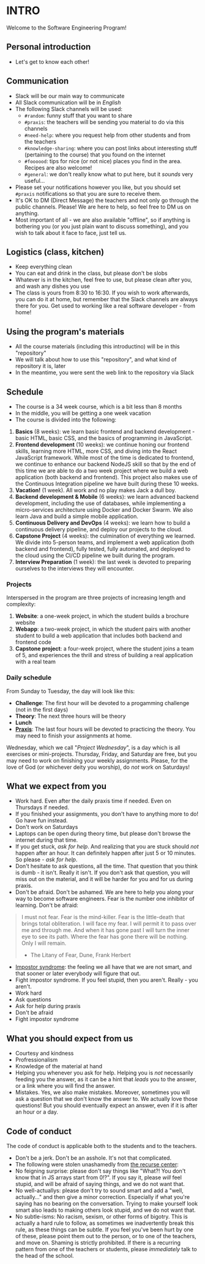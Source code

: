 # INTRO

Welcome to the Software Engineering Program!

## Personal introduction

* Let's get to know each other!

## Communication

* Slack will be our main way to communicate
* All Slack communication will be in *English*
* The following Slack channels will be used:
  * `#random`: funny stuff that you want to share
  * `#praxis`: the teachers will be sending you material to do via this channels
  * `#need-help`: where you request help from other students and from the teachers
  * `#knowledge-sharing`: where you can post links about interesting stuff (pertaining to the course)
    that you found on the internet
  * `#foooood`: tips for nice (or not nice) places you find in the area. Recipes are also welcome!
  * `#general`: we don't really know what to put here, but it *sounds* very useful...
* Please set your notifications however you like, but you should set `#praxis` notifications so that you
  are sure to receive them.
* It's OK to DM (Direct Message) the teachers and not only go through the public channels.
  Please! We are here to help, so feel free to DM us on anything.
* Most important of all - we are also available "offline", so if anything is bothering you
  (or you just plain want to discuss something), and you wish to talk about it face to face, just tell us.

## Logistics (class, kitchen)

* Keep everything clean
* You can eat and drink in the class, but please don't be slobs
* Whatever is in the kitchen, feel free to use, but please clean after you, and wash any dishes you use
* The class is yours from 8:30 to 16:30. If you wish to work afterwards, you can do it at home, but remember
  that the Slack channels are always there for you. Get used to working like a real software developer - from home!

## Using the program's materials

* All the course materials (including this introductino) will be in this "repository"
* We will talk about how to use this "repository", and what kind of repository it is, later
* In the meantime, you were sent the web link to the repository via Slack

## Schedule

* The course is a 34 week course, which is a bit less than 8 months
* In the middle, you will be getting a one week vacation
* The course is divided into the following:
1. **Basics** (8 weeks):  we learn basic frontend and backend development - basic HTML, basic CSS,
    and the basics of programming in JavaScript.
1. **Frontend development** (10 weeks): we continue honing our frontend skills,
    learning more HTML, more CSS, and diving into the React JavaScript framework.
    While most of the time is dedicated to frontend,
    we continue to enhance our backend NodeJS skill so that by the end of this time
    we are able to do a two week project where we build a web application (both backend and frontend).
    This project also makes use of the Continuous Integration pipeline we have built during these 10 weeks.
1. **Vacation!** (1 week). All work and no play makes Jack a dull boy.
1. **Backend development & Mobile** (6 weeks): we learn advanced backend development, including the use of databases,
    while implementing a micro-services architecture using Docker and Docker Swarm.
    We also learn Java and build a simple mobile application.
1. **Continuous Delivery and DevOps** (4 weeks): we learn how to build a continuous delivery pipeline,
    and deploy our projects to the cloud.
1. **Capstone Project** (4 weeks): the culmination of everything we learned.
    We divide into 5-person teams, and implement a web application (both backend and frontend),
    fully tested, fully automated, and deployed to the cloud using the CI/CD pipeline we built during the program.
1. **Interview Preparation** (1 week): the last week is devoted to preparing ourselves
    to the interviews they will encounter.

### Projects

Interspersed in the program are three projects of increasing length and complexity:

1. **Website**: a one-week project, in which the student builds a brochure website
1. **Webapp**: a two-week project, in which the student pairs with another student to build a web application
   that includes both backend and frontend code
1. **Capstone project**: a four-week project, where the student joins a team of 5,
   and experiences the thrill and stress of building a real application with a real team

### Daily schedule

From Sunday to Tuesday, the day will look like this:

* **Challenge**: The first hour will be devoted to a progamming challenge (not in the first days)
* **Theory**: The next three hours will be theory
* **Lunch**
* **[Praxis](https://en.wikipedia.org/wiki/Praxis)**: The last four hours will be devoted to practicing the theory.
  You may need to finish your assignments at home.

Wednesday, which we call "*Project Wednesday*", is a day which is all exercises or mini-projects.
Thursday, Friday, and Saturday are free, but you may need to work on finishing your weekly assignments.
Please, for the love of God (or whichever deity you worship), do *not* work on Saturdays!

## What we expect from you

* Work hard. Even after the daily praxis time if needed. Even on Thursdays if needed.
* If you finished your assignments, you don't have to anything more to do! Go have fun instead.
* Don't work on Saturdays
* Laptops can be open during theory time, but please don't browse the internet during that time.
* If you get stuck, *ask for help*. And realizing that you are stuck should *not* happen after an hour. It can
  definitely happen after just 5 or 10 minutes. So please - *ask for help*.
* Don't hesitate to ask questions, all the time. That question that you think is dumb - it isn't. Really it isn't.
  If you don't ask that question, you will miss out on the material, and it will be harder for you and for us during
  praxis.
* Don't be afraid. Don't be ashamed. We are here to help you along your way to become software engineers. Fear is
  the number one inhibitor of learning. Don't be afraid:
> I must not fear.
> Fear is the mind-killer.
> Fear is the little-death that brings total obliteration.
> I will face my fear.
> I will permit it to pass over me and through me.
> And when it has gone past I will turn the inner eye to see its path.
> Where the fear has gone there will be nothing.
> Only I will remain.
> - The Litany of Fear, Dune, Frank Herbert
* [Impostor syndrome](https://en.wikipedia.org/wiki/Impostor_syndrome): the feeling we all have that we
  are not smart, and that sooner or later everybody will figure that out.
* Fight impostor syndrome. If you feel stupid, then you aren't. Really - you aren't.
* Work hard
* Ask questions
* Ask for help during praxis
* Don't be afraid
* Fight impostor syndrome

## What you should expect from us

* Courtesy and kindness
* Profressionalism
* Knowledge of the material at hand
* Helping you whenever you ask for help. Helping you is *not* necessarily feeding you the answer, as it can
  be a hint that *leads* you to the answer, or a link where you will find the answer.
* Mistakes. Yes, we also make mistakes. Moreover, sometimes you will ask a question that we don't know the answer
  to. We actually love those questions! But you should eventually expect an answer,
  even if it is after an hour or a day.

## Code of conduct

The code of conduct is applicable both to the students and to the teachers.

* Don't be a jerk. Don't be an asshole. It's not that complicated.
* The following were stolen unashamedly from [the recurse center](https://www.recurse.com/manual#sec-environment):
* No feigning surprise: please don't say things like "What?! You don't know that in JS arrays start from 0!?". If you
  say it, please *will* feel stupid, and will be afraid of saying things, and we do not want that.
* No well-actuallys: please don't try to sound smart and add a "well, actually..." and then give a minor correction.
  Especially if what you're saying has no bearing on the conversation. Trying to make yourself look smart also
  leads to making others look stupid, and we do not want that.
* No subtle-isms: No racism, sexism, or other forms of bigotry. This is actually a hard rule to follow, as
  sometimes we inadvertently break this rule, as these things can be subtle. If you feel you've been hurt
  by one of these, please point them out to the person, or to one of the teachers, and move on. Shaming is strictly
  prohibited. If there is a recurring pattern from one of the teachers or students, please *immediately* talk
  to the head of the school.
